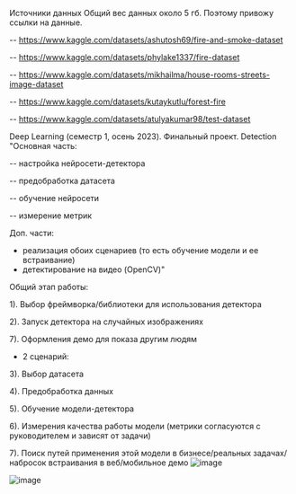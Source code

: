 Источники данных
Общий вес данных около 5 гб. Поэтому привожу ссылки на данные. 

-- https://www.kaggle.com/datasets/ashutosh69/fire-and-smoke-dataset

-- https://www.kaggle.com/datasets/phylake1337/fire-dataset

-- https://www.kaggle.com/datasets/mikhailma/house-rooms-streets-image-dataset

-- https://www.kaggle.com/datasets/kutaykutlu/forest-fire

-- https://www.kaggle.com/datasets/atulyakumar98/test-dataset

Deep Learning (семестр 1, осень 2023). Финальный проект. Detection
"Основная часть: 

-- настройка нейросети-детектора
  
-- предобработка датасета

-- обучение нейросети

-- измерение метрик

Доп. части: 
- реализация обоих сценариев (то есть обучение модели и ее встраивание)
- детектирование на видео (OpenCV)"

Общий этап работы:

1). Выбор фреймворка/библиотеки для использования детектора 

2). Запуск детектора на случайных изображениях

7). Оформления демо для показа другим людям

* 2 сценарий:

3). Выбор датасета 

4). Предобработка данных 

5). Обучение модели-детектора

6). Измерения качества работы модели (метрики согласуются с руководителем и зависят от задачи)

7). Поиск путей применения этой модели в бизнесе/реальных задачах/набросок встраивания в веб/мобильное демо
![image](https://github.com/MeikoFudo/final-project/assets/80260272/85ce116a-63c3-4cc0-b0aa-71ab986976de)

![image](https://github.com/MeikoFudo/final-project/assets/80260272/4ee1980b-dad1-4bb4-aaac-e0aa2543e299)
